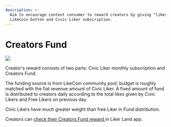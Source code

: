 ```yaml
---
description: >-
  Aim to encourage content consumer to reward creators by giving "likes", via
  LikeCoin button and Civic Liker subscription.
---
```


# Creators Fund

![](../../.gitbook/assets/creators\_reward\_artwork.png)

Creator's reward consists of two parts: Civic Liker monthly subscription and Creators Fund.

The funding source is from LikeCoin community pool, budget is roughly matched with the fiat revenue amount of Civic Liker. A fixed amount of fund is distributed to creators daily according to the total likes given by Civic Likers and Free Likers on previous day.

Civic Likers have much greater weight than free Liker in Fund distribution.

Creators can [check their Creators Fund reward ](../creatortools/rewards/)in Liker Land app.
